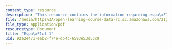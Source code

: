 ```yaml
---
content_type: resource
description: "This resource contains the information regarding espa\xF1ol 1."
file: /media/https%3A/open-learning-course-data-rc.s3.amazonaws.com/21g-701-spanish-i-fall-2003/9262e471eab2f74edb4c6593e53d55c9_MIT21G_701F03_comp2.pdf
file_type: application/pdf
resourcetype: Document
title: "Espa\xF1ol 1"
uid: 9262e471-eab2-f74e-db4c-6593e53d55c9
---
```

